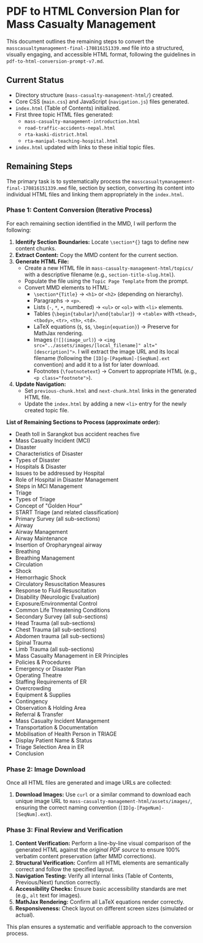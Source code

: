 # PDF to HTML Conversion Plan for Mass Casualty Management

This document outlines the remaining steps to convert the `masscasualtymanagement-final-170816151339.mmd` file into a structured, visually engaging, and accessible HTML format, following the guidelines in `pdf-to-html-conversion-prompt-v7.md`.

## Current Status
- Directory structure (`mass-casualty-management-html/`) created.
- Core CSS (`main.css`) and JavaScript (`navigation.js`) files generated.
- `index.html` (Table of Contents) initialized.
- First three topic HTML files generated:
    - `mass-casualty-management-introduction.html`
    - `road-traffic-accidents-nepal.html`
    - `rta-kaski-district.html`
    - `rta-manipal-teaching-hospital.html`
- `index.html` updated with links to these initial topic files.

## Remaining Steps

The primary task is to systematically process the `masscasualtymanagement-final-170816151339.mmd` file, section by section, converting its content into individual HTML files and linking them appropriately in the `index.html`.

### Phase 1: Content Conversion (Iterative Process)

For each remaining section identified in the MMD, I will perform the following:

1.  **Identify Section Boundaries:** Locate `\section*{}` tags to define new content chunks.
2.  **Extract Content:** Copy the MMD content for the current section.
3.  **Generate HTML File:**
    *   Create a new HTML file in `mass-casualty-management-html/topics/` with a descriptive filename (e.g., `section-title-slug.html`).
    *   Populate the file using the `Topic Page Template` from the prompt.
    *   Convert MMD elements to HTML:
        *   `\section*{Title}` -> `<h1>` or `<h2>` (depending on hierarchy).
        *   Paragraphs -> `<p>`.
        *   Lists (`-`, `*`, `•`, numbered) -> `<ul>` or `<ol>` with `<li>` elements.
        *   Tables (`\begin{tabular}`/`\end{tabular}`) -> `<table>` with `<thead>`, `<tbody>`, `<tr>`, `<th>`, `<td>`.
        *   LaTeX equations (`$`, `$$`, `\begin{equation}`) -> Preserve for MathJax rendering.
        *   Images (`![](image_url)`) -> `<img src="../assets/images/[local_filename]" alt="[description]">`. I will extract the image URL and its local filename (following the `[ID]g-[PageNum]-[SeqNum].ext` convention) and add it to a list for later download.
        *   Footnotes (`\footnotetext`) -> Convert to appropriate HTML (e.g., `<p class="footnote">`).
4.  **Update Navigation:**
    *   Set `previous-chunk.html` and `next-chunk.html` links in the generated HTML file.
    *   Update the `index.html` by adding a new `<li>` entry for the newly created topic file.

**List of Remaining Sections to Process (approximate order):**

*   Death toll in Sarangkot bus accident reaches five
*   Mass Casualty Incident (MCI)
*   Disaster
*   Characteristics of Disaster
*   Types of Disaster
*   Hospitals & Disaster
*   Issues to be addressed by Hospital
*   Role of Hospital in Disaster Management
*   Steps in MCI Management
*   Triage
*   Types of Triage
*   Concept of "Golden Hour"
*   START Triage (and related classification)
*   Primary Survey (all sub-sections)
*   Airway
*   Airway Management
*   Airway Maintenance
*   Insertion of Oropharyngeal airway
*   Breathing
*   Breathing Management
*   Circulation
*   Shock
*   Hemorrhagic Shock
*   Circulatory Resuscitation Measures
*   Response to Fluid Resuscitation
*   Disability (Neurologic Evaluation)
*   Exposure/Environmental Control
*   Common Life Threatening Conditions
*   Secondary Survey (all sub-sections)
*   Head Trauma (all sub-sections)
*   Chest Trauma (all sub-sections)
*   Abdomen trauma (all sub-sections)
*   Spinal Trauma
*   Limb Trauma (all sub-sections)
*   Mass Casualty Management in ER Principles
*   Policies & Procedures
*   Emergency or Disaster Plan
*   Operating Theatre
*   Staffing Requirements of ER
*   Overcrowding
*   Equipment & Supplies
*   Contingency
*   Observation & Holding Area
*   Referral & Transfer
*   Mass Casualty Incident Management
*   Transportation & Documentation
*   Mobilisation of Health Person in TRIAGE
*   Display Patient Name & Status
*   Triage Selection Area in ER
*   Conclusion

### Phase 2: Image Download

Once all HTML files are generated and image URLs are collected:

1.  **Download Images:** Use `curl` or a similar command to download each unique image URL to `mass-casualty-management-html/assets/images/`, ensuring the correct naming convention (`[ID]g-[PageNum]-[SeqNum].ext`).

### Phase 3: Final Review and Verification

1.  **Content Verification:** Perform a line-by-line visual comparison of the generated HTML against the *original PDF source* to ensure 100% verbatim content preservation (after MMD corrections).
2.  **Structural Verification:** Confirm all HTML elements are semantically correct and follow the specified layout.
3.  **Navigation Testing:** Verify all internal links (Table of Contents, Previous/Next) function correctly.
4.  **Accessibility Checks:** Ensure basic accessibility standards are met (e.g., `alt` text for images).
5.  **MathJax Rendering:** Confirm all LaTeX equations render correctly.
6.  **Responsiveness:** Check layout on different screen sizes (simulated or actual).

This plan ensures a systematic and verifiable approach to the conversion process.
